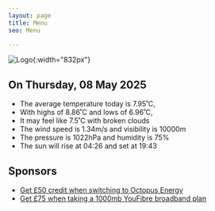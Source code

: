 ```yaml
---
layout: page
title: Menu
seo: Menu

---
```


![Logo](/images/logo.jpg){:width="832px"}

<!-- weather_marker starts -->
## On Thursday, 08 May 2025

- The average temperature today is 7.95˚C,
- With highs of 8.86˚C and lows of 6.96˚C,
- It may feel like 7.5˚C with broken clouds
- The wind speed is 1.34m/s and visibility is 10000m
- The pressure is 1022hPa and humidity is 75%
- The sun will rise at 04:26 and set at 19:43

<!-- weather_marker ends -->

## Sponsors

- [Get £50 credit when switching to Octopus Energy](https://bit.ly/3oD1nnS)
- [Get £75 when taking a 1000mb YouFibre broadband plan](https://aklam.io/91zWhU?)

